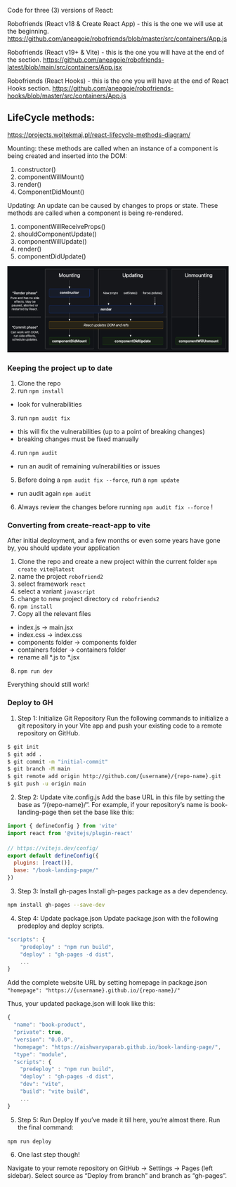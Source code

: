Code for three (3) versions of React:

Robofriends (React v18 & Create React App) - this is the one we will use at the beginning.
https://github.com/aneagoie/robofriends/blob/master/src/containers/App.js

Robofriends (React v19+ & Vite) - this is the one you will have at the end of the section.
https://github.com/aneagoie/robofriends-latest/blob/main/src/containers/App.jsx

Robofriends (React Hooks) - this is the one you will have at the end of React Hooks section.
https://github.com/aneagoie/robofriends-hooks/blob/master/src/containers/App.js



## LifeCycle methods:
https://projects.wojtekmaj.pl/react-lifecycle-methods-diagram/

Mounting:  these methods are called when an instance of a component is being created and inserted into the DOM:
1) constructor()
2) componentWillMount()
3) render()
4) ComponentDidMount()

Updating: An update can be caused by changes to props or state.  These methods are called when a component is being re-rendered.
1) componentWillReceiveProps()
2) shouldComponentUpdate()
3) componentWillUpdate()
4) render()
5) componentDidUpdate()

![alt text](readme-img/image.png)


### Keeping the project up to date
1) Clone the repo
2) run `npm install`
  - look for vulnerabilities
3) run `npm audit fix`
  - this will fix the vulnerabilities (up to a point of breaking changes)
  - breaking changes must be fixed manually
4) run `npm audit`
  - run an audit of remaining vulnerabilities or issues
5) Before doing a `npm audit fix --force`, run a `npm update`
  - run audit again `npm audit`
6) Always review the changes before running `npm audit fix --force` !


### Converting from create-react-app to vite
After initial deployment, and a few months or even some years have gone by, you should update your application

1) Clone the repo and create a new project within the current folder
  `npm create vite@latest`
2) name the project `robofriend2`
3) select framework `react`
4) select a variant `javascript`
5) change to new project directory `cd robofriends2`
6) `npm install`
7) Copy all the relevant files
  - index.js  -> main.jsx
  - index.css -> index.css
  - components folder -> components folder
  - containers folder -> containers folder
  - rename all *.js  to *.jsx
8) `npm run dev`

Everything should still work!


### Deploy to GH
1) Step 1: Initialize Git Repository
Run the following commands to initialize a git repository in your Vite app and push your existing code to a remote repository on GitHub.
``` sh
$ git init
$ git add .
$ git commit -m "initial-commit"
$ git branch -M main
$ git remote add origin http://github.com/{username}/{repo-name}.git
$ git push -u origin main
```

2) Step 2: Update vite.config.js
Add the base URL in this file by setting the base as “/{repo-name}/”. For example, if your repository’s name is book-landing-page then set the base like this:

``` javascript
import { defineConfig } from 'vite'
import react from '@vitejs/plugin-react'

// https://vitejs.dev/config/
export default defineConfig({
  plugins: [react()],
  base: "/book-landing-page/"
})
```
3) Step 3: Install gh-pages
Install gh-pages package as a dev dependency.
``` sh
npm install gh-pages --save-dev
```

4) Step 4: Update package.json
Update package.json with the following predeploy and deploy scripts.

``` js
"scripts": {
    "predeploy" : "npm run build",
    "deploy" : "gh-pages -d dist",
    ...
}
```

Add the complete website URL by setting homepage in package.json
`"homepage": "https://{username}.github.io/{repo-name}/"`

Thus, your updated package.json will look like this:
``` js
{
  "name": "book-product",
  "private": true,
  "version": "0.0.0",
  "homepage": "https://aishwaryaparab.github.io/book-landing-page/",
  "type": "module",
  "scripts": {
    "predeploy" : "npm run build",
    "deploy" : "gh-pages -d dist",
    "dev": "vite",
    "build": "vite build",
    ...
}
```

5) Step 5: Run Deploy
If you’ve made it till here, you’re almost there. Run the final command:

`npm run deploy`


6) One last step though!

Navigate to your remote repository on GitHub -> Settings -> Pages (left sidebar). Select source as “Deploy from branch” and branch as “gh-pages”.

